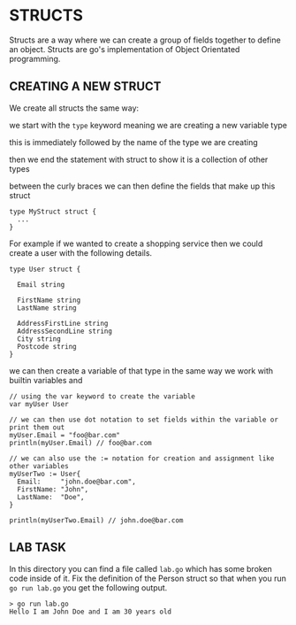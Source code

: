STRUCTS
=======

Structs are a way where we can create a group of fields together to define an object. Structs are go's implementation of Object Orientated programming. 


CREATING A NEW STRUCT
---------------------

We create all structs the same way:


we start with the `type` keyword meaning we are creating a new variable type

this is immediately followed by the name of the type we are creating

then we end the statement with struct to show it is a collection of other types
 
between the curly braces we can then define the fields that make up this struct

```
type MyStruct struct {
  ...
}
```

For example if we wanted to create a shopping service then we could create a user with the following details. 

```
type User struct {

  Email string
  
  FirstName string
  LastName string
  
  AddressFirstLine string
  AddressSecondLine string
  City string
  Postcode string
}
```

we can then create a variable of that type in the same way we work with builtin variables and

```
// using the var keyword to create the variable
var myUser User

// we can then use dot notation to set fields within the variable or print them out
myUser.Email = "foo@bar.com"
println(myUser.Email) // foo@bar.com

// we can also use the := notation for creation and assignment like other variables
myUserTwo := User{
  Email:     "john.doe@bar.com",
  FirstName: "John",
  LastName:  "Doe",
}

println(myUserTwo.Email) // john.doe@bar.com

```

LAB TASK
--------

In this directory you can find a file called `lab.go` which has some broken code inside of it. Fix the definition of the Person struct so that when you run `go run lab.go` you get the following output. 

```
> go run lab.go
Hello I am John Doe and I am 30 years old
```




